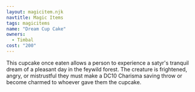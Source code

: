 ```yaml
---
layout: magicitem.njk
navtitle: Magic Items
tags: magicitems
name: "Dream Cup Cake"
owners:
  - Timbal
cost: "200"
---
```


This cupcake once eaten allows a person to experience a satyr's tranquil dream of a pleasant day in the feywild forest. The creature is frightened, angry, or mistrustful they must make a DC10 Charisma saving throw or become charmed to whoever gave them the cupcake.